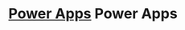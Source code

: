 # [Power Apps](https://github.com/powerplatform-partner/.github/blob/main/profile/images/PowerApps_scalable.svg) Power Apps
